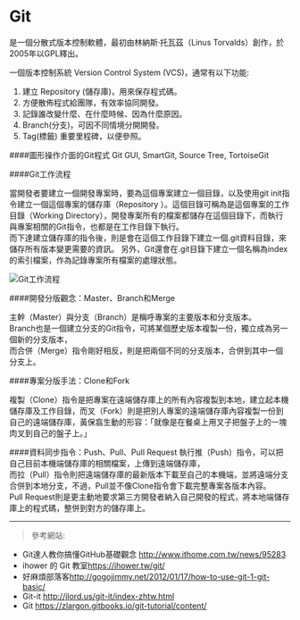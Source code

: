 # Git

是一個分散式版本控制軟體，最初由林納斯·托瓦茲（Linus Torvalds）創作，於2005年以GPL釋出。

一個版本控制系統 Version Control System (VCS)，通常有以下功能:

1. 建立 Repository (儲存庫)，用來保存程式碼。
2. 方便散佈程式給團隊，有效率協同開發。
3. 記錄誰改變什麼、在什麼時候、因為什麼原因。
4. Branch(分支)，可因不同情境分開開發。
5. Tag(標籤) 重要里程碑，以便參照。

####圖形操作介面的Git程式
Git GUI, SmartGit, Source Tree, TortoiseGit

####Git工作流程

當開發者要建立一個開發專案時，要為這個專案建立一個目錄，以及使用git init指令建立一個這個專案的儲存庫（Repository ）。這個目錄可稱為是這個專案的工作目錄（Working Directory），開發專案所有的檔案都儲存在這個目錄下，而執行與專案相關的Git指令，也都是在工作目錄下執行。  
而下達建立儲存庫的指令後，則是會在這個工作目錄下建立一個.git資料目錄，來儲存所有版本變更需要的資訊。
另外，Git還會在.git目錄下建立一個名稱為index的索引檔案，作為記錄專案所有檔案的處理狀態。

![Git工作流程](http://static4.ithome.com.tw/sites/default/files/images/708-%E5%B0%81%E9%9D%A2-P29-600-1.png)

####開發分版觀念：Master、Branch和Merge

主幹（Master）與分支（Branch）是稱呼專案的主要版本和分支版本。  
Branch也是一個建立分支的Git指令，可將某個歷史版本複製一份，獨立成為另一個新的分支版本，  
而合併（Merge）指令剛好相反，則是把兩個不同的分支版本，合併到其中一個分支上。

####專案分版手法：Clone和Fork

複製（Clone）指令是把專案在遠端儲存庫上的所有內容複製到本地，建立起本機儲存庫及工作目錄，而叉（Fork）則是把別人專案的遠端儲存庫內容複製一份到自己的遠端儲存庫，黃保翕生動的形容：「就像是在餐桌上用叉子把盤子上的一塊肉叉到自己的盤子上。」

####資料同步指令：Push、Pull、Pull Request
執行推（Push）指令，可以把自己目前本機端儲存庫的相關檔案，上傳到遠端儲存庫，  
而拉（Pull）指令則把遠端儲存庫的最新版本下載至自己的本機端，並將遠端分支合併到本地分支，不過，Pull並不像Clone指令會下載完整專案各版本內容。  
Pull Request則是更主動地要求第三方開發者納入自己開發的程式，將本地端儲存庫上的程式碼，整併到對方的儲存庫上。

***
>參考網站:
- Git達人教你搞懂GitHub基礎觀念 <http://www.ithome.com.tw/news/95283>
- ihower 的 Git 教室<https://ihower.tw/git/>
- 好麻煩部落客<http://gogojimmy.net/2012/01/17/how-to-use-git-1-git-basic/>
- Git-it <http://jlord.us/git-it/index-zhtw.html>
- Git <https://zlargon.gitbooks.io/git-tutorial/content/>
